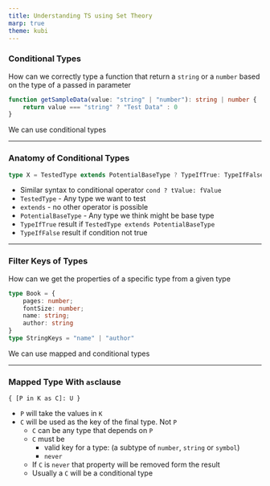 ```yaml
---
title: Understanding TS using Set Theory
marp: true
theme: kubi
---
```


### Conditional Types

<question>

How can we correctly type a function that return a `string` or a `number` based on the type of a passed in parameter 

```ts
function getSampleData(value: "string" | "number"): string | number {
    return value === "string" ? "Test Data" : 0
}
```
</question>

<answer>

We can use conditional types

</answer>

---

### Anatomy of Conditional Types

```ts
type X = TestedType extends PotentialBaseType ? TypeIfTrue: TypeIfFalse
```
* Similar syntax to conditional operator `cond ? tValue: fValue`
* `TestedType` - Any type we want to test 
* `extends` - no other operator is possible 
* `PotentialBaseType` - Any type we think might be base type
* `TypeIfTrue` result if `TestedType extends PotentialBaseType`
* `TypeIfFalse` result if condition not true

----

### Filter Keys of Types

<question>

How can we get the properties of a specific type from a given type

```ts
type Book = {
    pages: number;
    fontSize: number;
    name: string;
    author: string
}
type StringKeys = "name" | "author"
```
</question>

<answer>

We can use mapped and conditional types

</answer>

---


### Mapped Type With `as`clause

`{ [P in K as C]: U }`

* `P` will take the values in `K`
* `C` will be used as the key of the final type. Not `P`
    * `C` can be any type that depends on `P` 
    * `C` must be 
        * valid key for a type: (a subtype of `number`, `string` or `symbol`)
        * `never`
    * If `C` is `never` that property will be removed form the result
    * Usually a `C` will be a conditional type
